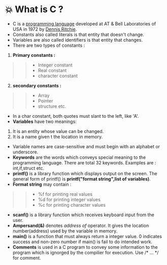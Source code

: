 # :boom: What is C ?
* C is a [programming language](https://en.wikipedia.org/wiki/Programming_language) developed at AT & Bell Laboratories of USA in 1972 by [Dennis Ritchie](https://en.wikipedia.org/wiki/Dennis_Ritchie).
* Constants also called literals is that entity that doesn't change.
* Variables are also called identifiers is that entity that changes.
* There are two types of constants :
1. **Primary constants :** 
>> * Integer constant </br>
>> * Real constant </br>
>> * character constant
2. **secondary constants :**
>> * Array
>> * Pointer
>> * structure etc.
* In a char constant, both quotes must slant to the left, like 'A'.
* **Variables** have two meanings: 
1. It is an entity whose value can be changed.
2. It is a name given t the location in memory.
* Variable names are case-sensitive and must begin with an alphabet or underscore.
* **Keywords** are the words which conveys special meaning to the programming language. There are total 32 keywords. Examples are : int,if,struct etc.
* **printf()** is a library function which displays output on the screen. The general form of printf() is **printf("format string",list of variables)**.
* **Format string** may contain :
>> * %f for printing real values </br>
>> * %d for printing integer values </br>
>> * %c for printing character values
* **scanf()** is a library function which receives keyboard input from the user.
* **Ampersand(&)** denotes *address of* operator. It gives the location number(address) used by the variable in memory.
* **main()** is a function that must always return a integer value. 0 indicates success and non-zero number if main() is fail to do intended work.
* **Comments** is used in a C program to convey some information to the program which is ignorged by the compilier for execution. Use /* ... */ for comment.    
